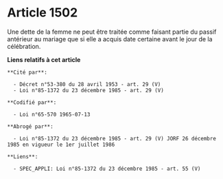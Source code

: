 # Article 1502

Une dette de la femme ne peut être traitée comme faisant partie du passif antérieur au mariage que si elle a acquis date
certaine avant le jour de la célébration.

**Liens relatifs à cet article**

	**Cité par**:

	  - Décret n°53-380 du 28 avril 1953 - art. 29 (V)
	  - Loi n°85-1372 du 23 décembre 1985 - art. 29 (V)

	**Codifié par**:

	  - Loi n°65-570 1965-07-13

	**Abrogé par**:

	  - Loi n°85-1372 du 23 décembre 1985 - art. 29 (V) JORF 26 décembre 1985 en vigueur le 1er juillet 1986

	**Liens**:

	  - SPEC_APPLI: Loi n°85-1372 du 23 décembre 1985 - art. 55 (V)
